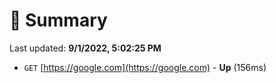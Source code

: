 # 📖 Summary
Last updated: **9/1/2022, 5:02:25 PM**

- `GET` [https://google.com](https://google.com) - **Up** (156ms)

